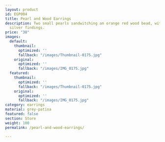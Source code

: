 ```yaml
---
layout: product
id: EGP004
title: Pearl and Wood Earrings
description: Two small pearls sandwitching an orange red wood bead, with sterling
  silver findings.
price: "38"
images:
  default:
    thumbnail:
      optimized: ''
      fallback: "/images/Thumbnail-0175.jpg"
    original:
      optimized: ''
      fallback: "/images/IMG_0175.jpg"
  featured:
    thumbnail:
      optimized: ''
      fallback: "/images/Thumbnail-0175.jpg"
    original:
      optimized: ''
      fallback: "/images/IMG_0175.jpg"
category: earrings
material: grey-patina
featured: false
section: Store
weight: 100
permalink: /pearl-and-wood-earrings/

---
```

